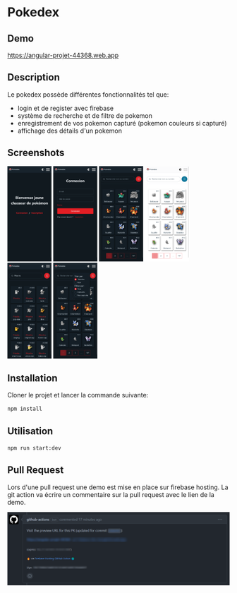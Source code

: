 # Pokedex

## Demo

https://angular-projet-44368.web.app

## Description

Le pokedex possède différentes fonctionnalités tel que: 
- login et de register avec firebase
- système de recherche et de filtre de pokemon
- enregistrement de vos pokemon capturé (pokemon couleurs si capturé)
- affichage des détails d'un pokemon

## Screenshots

<p float="center">
  <img src="./ressources/img2.png" width="100" alt="img2" />
  <img src="./ressources/img1.png" width="100" alt="img1" />
  <img src="./ressources/img6.png" width="100" alt="img6" />
  <img src="./ressources/img4.png" width="100" alt="img4" />
  <img src="./ressources/img5.png" width="100" alt="img5" />
  <img src="./ressources/img3.png" width="100" alt="img3" />
</p>

## Installation

Cloner le projet et lancer la commande suivante:

```bash
npm install
```

## Utilisation

```bash
npm run start:dev
```

## Pull Request

Lors d'une pull request une demo est mise en place sur firebase hosting. La git action va écrire un commentaire sur la pull request avec le lien de la demo.

![image](./ressources/img7.png)

